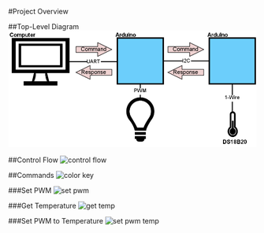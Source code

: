 #Project Overview

##Top-Level Diagram
![top level](./top-level.png)

##Control Flow
![control flow](./flow.png)

##Commands
![color key](./key.png)

###Set PWM
![set pwm](./pwm.png)

###Get Temperature
![get temp](./temp.png)

###Set PWM to Temperature
![set pwm temp](./pwmtemp.png)
